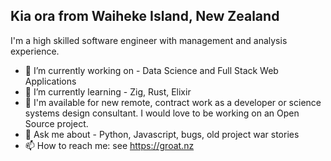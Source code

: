 ## Kia ora from Waiheke Island, New Zealand

I'm a high skilled software engineer with management and analysis experience. 

- 🔭 I’m currently working on - Data Science and Full Stack Web Applications
- 🌱 I’m currently learning - Zig, Rust, Elixir
- 👯 I'm available for new remote, contract work as a developer or science systems design consultant. I would love to be working on an Open Source project. 
- 💬 Ask me about - Python, Javascript, bugs, old project war stories
- 📫 How to reach me: see https://groat.nz


